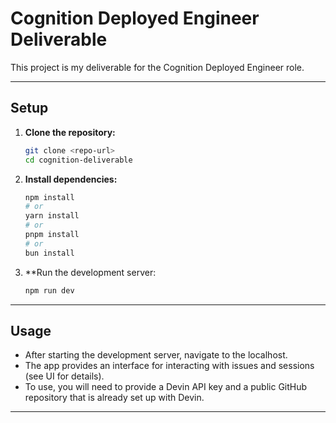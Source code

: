 # Cognition Deployed Engineer Deliverable

This project is my deliverable for the Cognition Deployed Engineer role.

---

## Setup

1. **Clone the repository:**
   ```bash
   git clone <repo-url>
   cd cognition-deliverable
   ```
2. **Install dependencies:**
   ```bash
   npm install
   # or
   yarn install
   # or
   pnpm install
   # or
   bun install
   ```
3. **Run the development server:
   ```bash
   npm run dev
   ```

---

## Usage

- After starting the development server, navigate to the localhost.
- The app provides an interface for interacting with issues and sessions (see UI for details).
- To use, you will need to provide a Devin API key and a public GitHub repository that is already set up with Devin.

---
